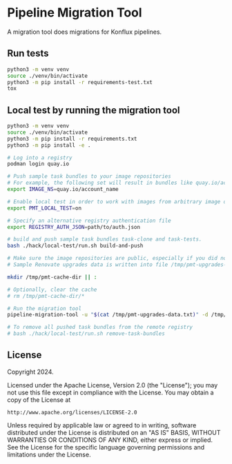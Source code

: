 # Pipeline Migration Tool

A migration tool does migrations for Konflux pipelines.

## Run tests

```bash
python3 -m venv venv
source ./venv/bin/activate
python3 -m pip install -r requirements-test.txt
tox
```

## Local test by running the migration tool

```bash
python3 -m venv venv
source ./venv/bin/activate
python3 -m pip install -r requirements.txt
python3 -m pip install -e .

# Log into a registry
podman login quay.io

# Push sample task bundles to your image repositories
# For example, the following set will result in bundles like quay.io/account_name/task-clone
export IMAGE_NS=quay.io/account_name

# Enable local test in order to work with images from arbitrary image organization.
export PMT_LOCAL_TEST=on

# Specify an alternative registry authentication file
export REGISTRY_AUTH_JSON=path/to/auth.json

# build and push sample task bundles task-clone and task-tests.
bash ./hack/local-test/run.sh build-and-push

# Make sure the image repositories are public, especially if you did not create them before running the above command.
# Sample Renovate upgrades data is written into file /tmp/pmt-upgrades-data.txt

mkdir /tmp/pmt-cache-dir || :

# Optionally, clear the cache
# rm /tmp/pmt-cache-dir/*

# Run the migration tool
pipeline-migration-tool -u "$(cat /tmp/pmt-upgrades-data.txt)" -d /tmp/pmt-cache-dir

# To remove all pushed task bundles from the remote registry
# bash ./hack/local-test/run.sh remove-task-bundles
```

## License

Copyright 2024.

Licensed under the Apache License, Version 2.0 (the "License");
you may not use this file except in compliance with the License.
You may obtain a copy of the License at

    http://www.apache.org/licenses/LICENSE-2.0

Unless required by applicable law or agreed to in writing, software
distributed under the License is distributed on an "AS IS" BASIS,
WITHOUT WARRANTIES OR CONDITIONS OF ANY KIND, either express or implied.
See the License for the specific language governing permissions and
limitations under the License.
